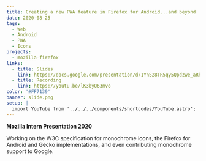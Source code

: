 ```yaml
---
title: Creating a new PWA feature in Firefox for Android...and beyond
date: 2020-08-25
tags:
  - Web
  - Android
  - PWA
  - Icons
projects:
  - mozilla-firefox
links:
  - title: Slides
    link: https://docs.google.com/presentation/d/1YnS28TR5qy5Qpdzwe_aRhiWD9JzIO6q_VyxGwwjxcnE/edit
  - title: Recording
    link: https://youtu.be/lK3byQ63mvo
color: '#FF7139'
banner: slide.png
setup: |
  import YouTube from '../../../components/shortcodes/YouTube.astro';
---
```


**Mozilla Intern Presentation 2020**

Working on the W3C specification for monochrome icons, the Firefox for Android and Gecko implementations, and even contributing monochrome support to Google.

<YouTube id="lK3byQ63mvo" />
